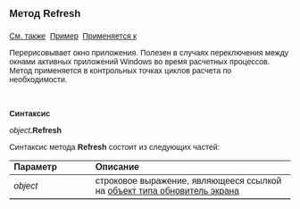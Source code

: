 ﻿<html>
<head>
<title>Обновитель экрана\Refresh</title>
</head>

<body>

<p><strong><font size="4" face="Arial">Метод Refresh<br>
<br>
</font></strong><font face="Arial"><a href="../Functions/InterfaceManagment/CreateRefresher.html">
См. также</a>&nbsp; <u>Пример</u>&nbsp; <a href="../AsRefresher.html">Применяется 
к</a></font></p>

<p><font face="Arial">Перерисовывает окно приложения. Полезен в 
случаях переключения между окнами активных приложений Windows во время расчетных 
процессов. Метод применяется в контрольных точках циклов расчета по 
необходимости.</font></p>

<p>&nbsp;</p>

<p class="label"><font face="Arial"><b>Синтаксис</b></font></p>

<p><font face="Arial"><em>object</em><strong>.Refresh</strong></font></p>

<p><font face="Arial">Синтаксис метода <strong>Refresh</strong>
состоит из следующих частей:</font></p>

<table border="1" cellPadding="5" cols="2" frame="below" rules="rows">
  <tr>
    <td class="label" width="29%"><font face="Arial"><b>Параметр</b></font></td>
    <td class="label" width="71%"><font face="Arial"><strong>Описание</strong></font></td>
  </tr>
  <tr>
    <td class="label" width="29%"><em><font face="Arial">object</font></em></td>
    <td class="label" width="71%"><font face="Arial">строковое 
	выражение, являющееся ссылкой на <a href="../AsRefresher.html">объект типа 
	обновитель экрана</a></font></td>
  </tr>
</table>
</body>
</html>
